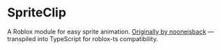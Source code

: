 # SpriteClip
A Roblox module for easy sprite animation. [Originally by nooneisback](https://devforum.roblox.com/t/spriteclip-sprite-sheet-animation-module/294195?u=onerake) — transpiled into TypeScript for roblox-ts compatibility.
